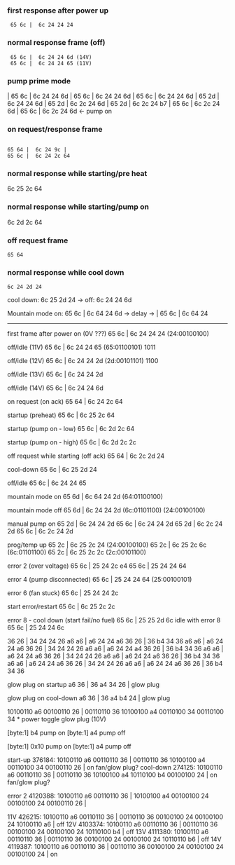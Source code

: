 

### first response after power up
```
 65 6c |  6c 24 24 24
```

### normal response frame (off)

```
 65 6c |  6c 24 24 6d (14V)
 65 6c |  6c 24 24 65 (11V)
```

### pump prime mode

 |  65 6c |  6c 24 24 6d
 |  65 6c |  6c 24 24 6d
 |  65 6c |  6c 24 24 6d
 |  65 2d |  6c 24 24 6d
 |  65 2d |  6c 2c 24 6d
 |  65 2d |  6c 2c 24 b7
 |  65 6c |  6c 2c 24 6d
 |  65 6c |  6c 2c 24 6d <- pump on


### on request/response frame

```

65 64 |  6c 24 9c |
65 6c |  6c 24 2c 64
```

### normal response while starting/pre heat
6c 25 2c 64

### normal response while starting/pump on
6c 2d 2c 64


### off request frame

```
65 64
```

### normal response  while cool down
```
6c 24 2d 24
```

cool down: 6c 25 2d 24 -> off: 6c 24 24 6d


Mountain mode on:
65 6c |  6c 64 24 6d -> delay -> |  65 6c |  6c 64 24

-----------------------------------

first frame after power on (0V ???)
 65  6c  |  6c  24  24  24  (24:00100100)


off/idle (11V)
65  6c  |  6c  24  24  65  (65:01100101) 1011

off/idle (12V)
65  6c  |  6c  24  24  2d  (2d:00101101)  1100

off/idle (13V)
65  6c  |  6c  24  24  2d

off/idle (14V)
65  6c  |  6c  24  24  6d

on request (on ack)
65  64  |  6c  24  2c  64

startup (preheat)
65  6c  |  6c  25  2c  64

startup (pump on - low)
65  6c  |  6c  2d  2c  64

startup (pump on - high)
65  6c  |  6c  2d  2c  2c

off request while starting (off ack)
65  64  |  6c  2c  2d  24

cool-down
65  6c  |  6c  25  2d  24

off/idle
65  6c  |  6c  24  24  65


mountain mode on
65  6d  |  6c  64  24  2d                 (64:01100100)

mountain mode off
65  6d  |  6c  24  24  2d  (6c:01101100)  (24:00100100)


manual pump on
65  2d  |  6c  24  24  2d
65  6c  |  6c  24  24  2d
65  2d  |  6c  2c  24  2d
65  6c  |  6c  2c  24  2d


prog/temp up
65  2c  |  6c  25  2c  24  (24:00100100)
65  2c  |  6c  25  2c  6c  (6c:01101100)
65  2c  |  6c  25  2c  2c  (2c:00101100)

error 2 (over voltage)
65  6c  |  25  24  2c  e4
65  6c  |  25  24  24  64

error 4 (pump disconnected)
65  6c  |  25  24  24  64  (25:00100101)

error 6 (fan stuck)
65  6c  |  25  24  24  2c

start error/restart
65  6c  |  6c  25  2c  2c

error 8 - cool down (start fail/no fuel)
65  6c  |  25  25  2d  6c
idle with error 8
65  6c  |  25  24  24  6c



 36  26  |  34  24  24  26
 a6  a6  |  a6  24  24  a6
 36  26  |  36  b4  34  36
 a6  a6  |  a6  24  24  a6
 36  26  |  34  24  24  26
 a6  a6  |  a6  24  24  a4
 36  26  |  36  b4  34  36
 a6  a6  |  a6  24  24  a6
 36  26  |  34  24  24  26
 a6  a6  |  a6  24  24  a6
 36  26  |  36  b4  34  36
 a6  a6  |  a6  24  24  a6
 36  26  |  34  24  24  26
 a6  a6  |  a6  24  24  a6
 36  26  |  36  b4  34  36




 glow plug on startup
 a6 36 | 36 a4 34 26 | glow plug

 glow plug on cool-down
 a6 36 | 36 a4 b4 24 | glow plug



10100110 a6 00100110 26 | 00110110 36 10100100 a4 00110100 34 00110100 34 * power toggle glow plug  (10V)


[byte:1] b4 pump on
[byte:1] a4 pump off

[byte:1] 0x10 pump on
[byte:1] a4 pump off

start-up
    376184: 10100110 a6 00110110 36 | 00110110 36 10100100 a4 00110100 34 00100110 26 | on fan/glow plug?
cool-down
    274125: 10100110 a6 00110110 36 | 00110110 36 10100100 a4 10110100 b4 00100100 24 | on fan/glow plug?

error 2
   4120388: 10100110 a6 00110110 36 | 10100100 a4 00100100 24 00100100 24 00100110 26 |

11V
    426215: 10100110 a6 00110110 36 | 00110110 36 00100100 24 00100100 24 10100110 a6 | off
12V
   4103374: 10100110 a6 00110110 36 | 00110110 36 00100100 24 00100100 24 10110100 b4 | off
13V
   4111380: 10100110 a6 00110110 36 | 00110110 36 00100100 24 00100100 24 10110110 b6 | off
14V
   4119387: 10100110 a6 00110110 36 | 00110110 36 00100100 24 00100100 24 00100100 24 | on
